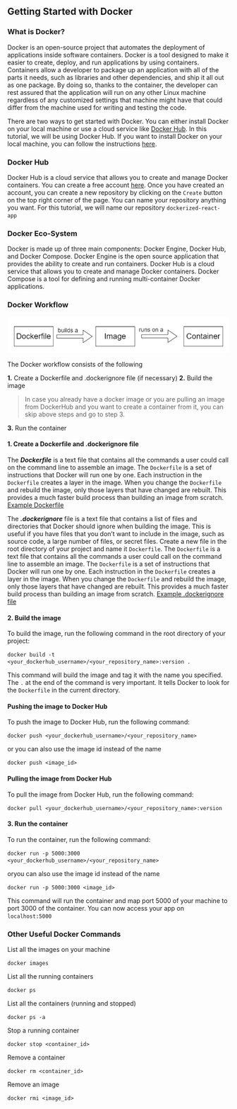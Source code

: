 ## Getting Started with Docker

### What is Docker?

Docker is an open-source project that automates the deployment of applications inside software containers. Docker is a tool designed to make it easier to create, deploy, and run applications by using containers. Containers allow a developer to package up an application with all of the parts it needs, such as libraries and other dependencies, and ship it all out as one package. By doing so, thanks to the container, the developer can rest assured that the application will run on any other Linux machine regardless of any customized settings that machine might have that could differ from the machine used for writing and testing the code.

There are two ways to get started with Docker. You can either install Docker on your local machine or use a cloud service like [Docker Hub](https://hub.docker.com/). In this tutorial, we will be using Docker Hub. If you want to install Docker on your local machine, you can follow the instructions [here](https://docs.docker.com/get-docker/).

### Docker Hub

Docker Hub is a cloud service that allows you to create and manage Docker containers. You can create a free account [here](https://hub.docker.com/signup). Once you have created an account, you can create a new repository by clicking on the `Create` button on the top right corner of the page. You can name your repository anything you want. For this tutorial, we will name our repository `dockerized-react-app`

### Docker Eco-System

Docker is made up of three main components: Docker Engine, Docker Hub, and Docker Compose. Docker Engine is the open source application that provides the ability to create and run containers. Docker Hub is a cloud service that allows you to create and manage Docker containers. Docker Compose is a tool for defining and running multi-container Docker applications.

### Docker Workflow

![](docker_flow.png)

The Docker workflow consists of the following

**1.** Create a Dockerfile and .dockerignore file (if necessary)
**2.** Build the image

> In case you already have a docker image or you are pulling an image from DockerHub and you want to create a container from it, you can skip above steps and go to step 3.

**3.** Run the container

#### 1. Create a Dockerfile and .dockerignore file

The **_Dockerfile_** is a text file that contains all the commands a user could call on the command line to assemble an image. The `Dockerfile` is a set of instructions that Docker will run one by one. Each instruction in the `Dockerfile` creates a layer in the image. When you change the `Dockerfile` and rebuild the image, only those layers that have changed are rebuilt. This provides a much faster build process than building an image from scratch.
[Example Dockerfile](../Dockerfile)

The **_.dockerignore_** file is a text file that contains a list of files and directories that Docker should ignore when building the image. This is useful if you have files that you don’t want to include in the image, such as source code, a large number of files, or secret files.
Create a new file in the root directory of your project and name it `Dockerfile`. The `Dockerfile` is a text file that contains all the commands a user could call on the command line to assemble an image. The `Dockerfile` is a set of instructions that Docker will run one by one. Each instruction in the `Dockerfile` creates a layer in the image. When you change the `Dockerfile` and rebuild the image, only those layers that have changed are rebuilt. This provides a much faster build process than building an image from scratch.
[Example .dockerignore file](../.dockerignore)

#### 2. Build the image

To build the image, run the following command in the root directory of your project:

```terminal
docker build -t <your_dockerhub_username>/<your_repository_name>:version .
```

This command will build the image and tag it with the name you specified. The `.` at the end of the command is very important. It tells Docker to look for the `Dockerfile` in the current directory.

#### Pushing the image to Docker Hub

To push the image to Docker Hub, run the following command:

```terminal
docker push <your_dockerhub_username>/<your_repository_name>
```

or you can also use the image id instead of the name

```terminal
docker push <image_id>
```

#### Pulling the image from Docker Hub

To pull the image from Docker Hub, run the following command:

```terminal
docker pull <your_dockerhub_username>/<your_repository_name>:version
```

#### 3. Run the container

To run the container, run the following command:

```terminal
docker run -p 5000:3000 <your_dockerhub_username>/<your_repository_name>
```

oryou can also use the image id instead of the name

```terminal
docker run -p 5000:3000 <image_id>
```

This command will run the container and map port 5000 of your machine to port 3000 of the container. You can now access your app on `localhost:5000`

### Other Useful Docker Commands

List all the images on your machine

```terminal
docker images
```

List all the running containers

```terminal
docker ps
```

List all the containers (running and stopped)

```terminal
docker ps -a
```

Stop a running container

```terminal
docker stop <container_id>
```

Remove a container

```terminal
docker rm <container_id>
```

Remove an image

```terminal
docker rmi <image_id>
```
